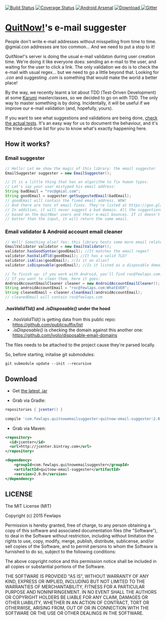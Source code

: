 [![Build Status](https://travis-ci.org/Fewlaps/quitnow-email-suggester.svg?branch=master)](https://travis-ci.org/Fewlaps/quitnow-email-suggester)
[![Coverage Status](https://coveralls.io/repos/Fewlaps/quitnow-email-suggester/badge.svg?branch=master&service=github)](https://coveralls.io/github/Fewlaps/quitnow-email-suggester?branch=master)
[![Android Arsenal](https://img.shields.io/badge/Android%20Arsenal-quitnow--email--suggester-green.svg?style=flat)](https://android-arsenal.com/details/1/2465)
[![Download](https://api.bintray.com/packages/fewlaps/maven/quitnow-email-suggester/images/download.svg) ](https://bintray.com/fewlaps/maven/quitnow-email-suggester/_latestVersion)
[![Gitter](https://badges.gitter.im/Join%20Chat.svg)](https://gitter.im/Fewlaps/quitnow-email-suggester?utm_source=badge&utm_medium=badge&utm_campaign=pr-badge)

# [QuitNow!](http://quitnowapp.com)'s e-mail suggester
People don't write e-mail addresses without misspelling from time to time. @gmial.con addresses are too common... And we need to put a stop to it!

QuitNow!'s server is doing the usual e-mail validaton during user creation time. We're doing it like everyone does: sending an e-mail to the user, and waiting for the user to click a link. The only validation we do is to check the e-mail with usual regex... but we need to go a little beyond that. Looking for *.con* and suggesting *.com* is something that would make the world a better place!

By the way, we recently learnt a lot about TDD (Test-Driven Development) at some [Karumi](https://github.com/Karumi) masterclasses, so we decided to go on with TDD. The only way to master something is by doing. Incidentally, it will be useful if we improve our e-mail validation (and, hopefully, yours).

If you want to see what suggestions and validations are being done, <a href="https://github.com/Fewlaps/quitnow-email-suggester/tree/master/src/test/java/com/fewlaps/quitnowemailsuggester">check the actual tests</a>. It's an easy way for us to document the behaviour, and it's the tried-and-true list for you to know what's exactly happening here.

## How it works?

### Email suggester
```java
// Hello! Let me show the magic of this library: the email suggester
EmailSuggester suggester = new EmailSuggester();

// It is a little thing that has an algorithm to fix human typos.
// Let's say your user mistyped his email address:
String badEmail = "roc@gmial.com";
String goodEmail = suggester.getSuggestedEmail(badEmail);
// goodEmail will contain the fixed email address. WOW!
// And there are tons of email fixes. They're listed at https://goo.gl/IF52EV
// In addition, it will never suggest a bad domain. All the suggestions are written one by one,
// based on the QuitNow! users and their e-mail bounces. If it doesn't know nothing
// better than the input, it will return the same email.
```

### Email validator & Android account email cleaner
```java
// Well! Something else? Yes: this library hosts some more email related things
EmailValidator validator = new EmailValidator();
validator.hasGoodSyntax(goodEmail); //It matches the email regex?
validator.hasValidTld(goodEmail); //It has a valid TLD?
validator.isAlias(goodEmail); //Is it an alias?
validator.isDisposable(goodEmail); //Is it listed as a disposable domain?

// To finish up: if you work with Android, you'll find roc@fewlaps.com:WhatEVER emails
// If you want to clean them, here it goes:
AndroidAccountEmailCleaner cleaner = new AndroidAccountEmailCleaner();
String androidAccountEmail = "roc@fewlaps.com:WhatEVER";
String cleanedEmail = cleaner.cleanEmail(androidAccountEmail);
// cleanedEmail will contain roc@fewlaps.com
```


#### *.hasValidTld()* and *.isDisposable()* under the hood
- *.hasValidTld()* is getting data from this public repo: https://github.com/publicsuffix/list
- *.isDisposable()* is checking the domain against this another one: https://github.com/ivolo/disposable-email-domains

The files needs to be attached to the project cause they're parsed locally.

So, before starting, initalise git submodules:

```
git submodule update --init --recursive
```

## Download

* Get <a href="https://github.com/Fewlaps/quitnow-email-suggester/releases/download/v2.0.0/quitnow-email-suggester-2.0.0.jar">the latest .jar</a> 

* Grab via Gradle:
```groovy
repositories { jcenter() }
    
compile 'com.fewlaps.quitnowemailsuggester:quitnow-email-suggester:2.0.0'
```
* Grab via Maven:
```xml
<repository>
  <id>jcenter</id>
  <url>http://jcenter.bintray.com</url>
</repository>

<dependency>
    <groupId>com.fewlaps.quitnowemailsuggester</groupId>
    <artifactId>quitnow-email-suggester</artifactId>
    <version>2.0.0</version>
</dependency>
```

## LICENSE

The MIT License (MIT)

Copyright (c) 2015 Fewlaps

Permission is hereby granted, free of charge, to any person obtaining a copy
of this software and associated documentation files (the "Software"), to deal
in the Software without restriction, including without limitation the rights
to use, copy, modify, merge, publish, distribute, sublicense, and/or sell
copies of the Software, and to permit persons to whom the Software is
furnished to do so, subject to the following conditions:

The above copyright notice and this permission notice shall be included in all
copies or substantial portions of the Software.

THE SOFTWARE IS PROVIDED "AS IS", WITHOUT WARRANTY OF ANY KIND, EXPRESS OR
IMPLIED, INCLUDING BUT NOT LIMITED TO THE WARRANTIES OF MERCHANTABILITY,
FITNESS FOR A PARTICULAR PURPOSE AND NONINFRINGEMENT. IN NO EVENT SHALL THE
AUTHORS OR COPYRIGHT HOLDERS BE LIABLE FOR ANY CLAIM, DAMAGES OR OTHER
LIABILITY, WHETHER IN AN ACTION OF CONTRACT, TORT OR OTHERWISE, ARISING FROM,
OUT OF OR IN CONNECTION WITH THE SOFTWARE OR THE USE OR OTHER DEALINGS IN THE
SOFTWARE.
